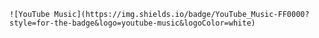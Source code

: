 	![YouTube Music](https://img.shields.io/badge/YouTube_Music-FF0000?style=for-the-badge&logo=youtube-music&logoColor=white)
